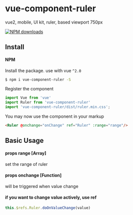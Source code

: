 # vue-component-ruler
vue2, mobile, UI kit, ruler, based viewport 750px

[![NPM downloads](https://img.shields.io/npm/dm/vue-component-ruler.svg?style=flat-square)](https://www.npmjs.com/package/vue-component-ruler)

## Install

#### NPM
Install the package. use with vue `^2.0`

```bash
$ npm i vue-component-ruler -S
```

Register the component

```js
import Vue from 'vue'
import Ruler from 'vue-component-ruler'
import 'vue-component-ruler/dist/ruler.min.css';
```

You may now use the component in your markup

```html
<Ruler @onchange="onChange" ref="Ruler" :range="range"/>
```

## Basic Usage

#### props range [Array]
set the range of ruler

#### props onchange [Function]
will be triggered when value change

#### if you want to change value actively, use ref
```js
this.$refs.Ruler.doOnValueChange(value)
```
